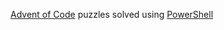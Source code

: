 [Advent of Code](https://adventofcode.com) puzzles solved using [PowerShell](https://github.com/PowerShell/PowerShell)